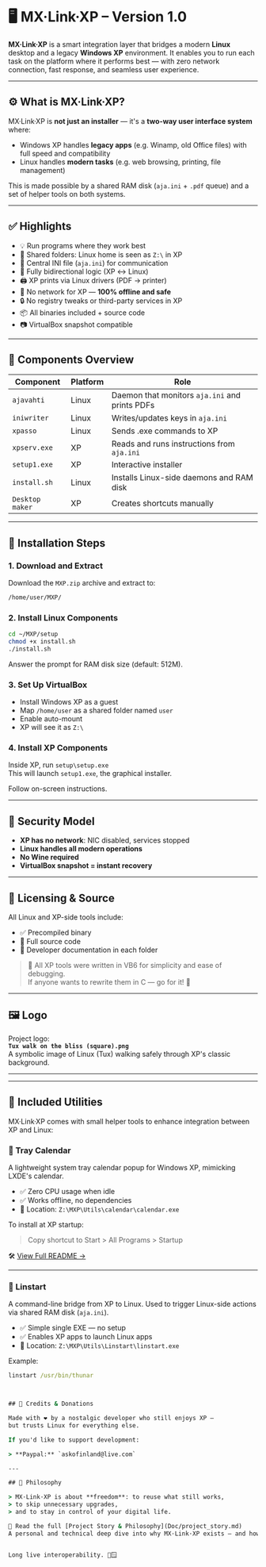 # 🖥️ MX·Link·XP – Version 1.0

**MX·Link·XP** is a smart integration layer that bridges a modern **Linux** desktop and a legacy **Windows XP** environment. It enables you to run each task on the platform where it performs best — with zero network connection, fast response, and seamless user experience.

---

## ⚙️ What is MX·Link·XP?

MX·Link·XP is **not just an installer** — it's a **two-way user interface system** where:

- Windows XP handles **legacy apps** (e.g. Winamp, old Office files) with full speed and compatibility
- Linux handles **modern tasks** (e.g. web browsing, printing, file management)

This is made possible by a shared RAM disk (`aja.ini` + `.pdf` queue) and a set of helper tools on both systems.

---

## ✅ Highlights

- 💡 Run programs where they work best
- 📂 Shared folders: Linux home is seen as `Z:\` in XP
- 🧠 Central INI file (`aja.ini`) for communication
- 🔄 Fully bidirectional logic (XP ↔ Linux)
- 🖨️ XP prints via Linux drivers (PDF → printer)
- 🚫 No network for XP — **100% offline and safe**
- 🔒 No registry tweaks or third-party services in XP
- 📦 All binaries included + source code
- 📷 VirtualBox snapshot compatible

---

## 🧩 Components Overview

| Component        | Platform | Role                                 |
|------------------|----------|--------------------------------------|
| `ajavahti`       | Linux    | Daemon that monitors `aja.ini` and prints PDFs |
| `iniwriter`      | Linux    | Writes/updates keys in `aja.ini`     |
| `xpasso`         | Linux    | Sends .exe commands to XP            |
| `xpserv.exe`     | XP       | Reads and runs instructions from `aja.ini` |
| `setup1.exe`     | XP       | Interactive installer                |
| `install.sh`     | Linux    | Installs Linux-side daemons and RAM disk |
| `Desktop maker`  | XP       | Creates shortcuts manually           |

---

## 🏁 Installation Steps

### 1. Download and Extract

Download the `MXP.zip` archive and extract to:  
```bash
/home/user/MXP/
```

### 2. Install Linux Components

```bash
cd ~/MXP/setup
chmod +x install.sh
./install.sh
```

Answer the prompt for RAM disk size (default: 512M).

### 3. Set Up VirtualBox

- Install Windows XP as a guest
- Map `/home/user` as a shared folder named `user`
- Enable auto-mount
- XP will see it as `Z:\`

### 4. Install XP Components

Inside XP, run `setup\setup.exe`  
This will launch `setup1.exe`, the graphical installer.

Follow on-screen instructions.

---

## 🔐 Security Model

- **XP has no network**: NIC disabled, services stopped
- **Linux handles all modern operations**
- **No Wine required**
- **VirtualBox snapshot = instant recovery**

---

## 📜 Licensing & Source

All Linux and XP-side tools include:

- ✅ Precompiled binary
- 📂 Full source code
- 📝 Developer documentation in each folder

> 💬 All XP tools were written in VB6 for simplicity and ease of debugging.  
> If anyone wants to rewrite them in C — go for it! 🙌

---

## 🖼️ Logo

Project logo:  
**`Tux walk on the bliss (square).png`**  
A symbolic image of Linux (Tux) walking safely through XP's classic background.

---


---

## 🧰 Included Utilities

MX·Link·XP comes with small helper tools to enhance integration between XP and Linux:

### 📅 Tray Calendar
A lightweight system tray calendar popup for Windows XP, mimicking LXDE's calendar.

- ✅ Zero CPU usage when idle  
- ✅ Works offline, no dependencies  
- 📂 Location: `Z:\MXP\Utils\calendar\calendar.exe`

To install at XP startup:
> Copy shortcut to Start > All Programs > Startup

🛠️ [View Full README →](MXP/Utils/calendar/README.md)

---

### 🔁 Linstart
A command-line bridge from XP to Linux. Used to trigger Linux-side actions via shared RAM disk (`aja.ini`).

- ✅ Simple single EXE — no setup  
- ✅ Enables XP apps to launch Linux apps  
- 📂 Location: `Z:\MXP\Utils\Linstart\linstart.exe`

Example:
```cmd
linstart /usr/bin/thunar



## 🙋 Credits & Donations

Made with ❤️ by a nostalgic developer who still enjoys XP —  
but trusts Linux for everything else.

If you'd like to support development:

> **Paypal:** `askofinland@live.com`

---

## 🧠 Philosophy

> MX·Link·XP is about **freedom**: to reuse what still works,  
> to skip unnecessary upgrades,  
> and to stay in control of your digital life.

📖 Read the full [Project Story & Philosophy](Doc/project_story.md)  
A personal and technical deep dive into why MX·Link·XP exists — and how it empowers XP in a modern Linux world.


Long live interoperability. 🐧🪟
